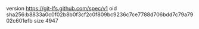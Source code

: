 version https://git-lfs.github.com/spec/v1
oid sha256:b8833a0c0f02b8b0f3cf2c0f809bc9236c7ce7788d706bdd7c79a7902c601efb
size 4947
